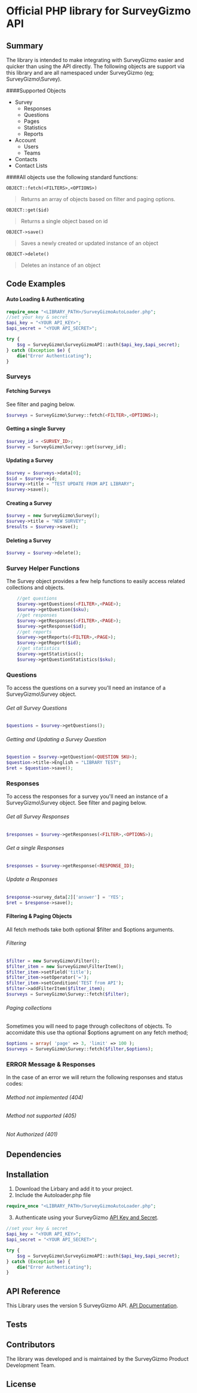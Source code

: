# Official PHP library for SurveyGizmo API

## Summary
The library is intended to make integrating with SurveyGizmo easier and quicker than using the API directly.  The following objects are support via this library and are all namespaced under SurveyGizmo (eg; SurveyGizmo\Survey).

####Supported Objects
- Survey
  - Responses
  - Questions
  - Pages 
  - Statistics
  - Reports
- Account
  - Users
  - Teams
- Contacts
- Contact Lists


####All objects use the following standard functions:

```
OBJECT::fetch(<FILTERS>,<OPTIONS>)
```
> Returns an array of objects based on filter and paging options.

```
OBJECT::get($id)
```
> Returns a single object based on id

```
OBJECT->save()
```
> Saves a newly created or updated instance of an object

```
OBJECT->delete()
```
> Deletes an instance of an object


## Code Examples

#### Auto Loading & Authenticating
```php
require_once "<LIBRARY_PATH>/SurveyGizmoAutoLoader.php";
//set your key & secret
$api_key = "<YOUR API_KEY>";
$api_secret = "<YOUR API_SECRET>";

try {
	$sg = SurveyGizmo\SurveyGizmoAPI::auth($api_key,$api_secret);
} catch (Exception $e) {
	die("Error Authenticating");
}
```
### Surveys

#### Fetching Surveys
See filter and paging below.
```php
$surveys = SurveyGizmo\Survey::fetch(<FILTER>,<OPTIONS>);
```

#### Getting a single Survey
```php
$survey_id = <SURVEY_ID>;
$survey = SurveyGizmo\Survey::get(survey_id);
```

#### Updating a Survey
```php
$survey = $surveys->data[0];
$sid = $survey->id;
$survey->title = "TEST UPDATE FROM API LIBRARY";
$survey->save();
```

#### Creating a Survey
```php
$survey = new SurveyGizmo\Survey();
$survey->title = "NEW SURVEY";
$results = $survey->save();
```

#### Deleting a Survey
```php
$survey = $survey->delete();
```
### Survey Helper Functions
The Survey object provides a few help functions to easily access related collections and objects.

```php
	//get questions
	$survey->getQuestions(<FILTER>,<PAGE>);
	$survey->getQuestion($sku);
	//get responses
	$survey->getResponses(<FILTER>,<PAGE>);
	$survey->getResponse($id);
	//get reports
	$survey->getReports(<FILTER>,<PAGE>);
	$survey->getReport($id);
	//get statistics
	$survey->getStatistics();
	$survey->getQuestionStatistics($sku);
```

### Questions
To access the questions on a survey you'll need an instance of a SurveyGizmo\Survey object. 

###### Get all Survey Questions
```php
$questions = $survey->getQuestions();
```

###### Getting and Updating a Survey Question
```php
$question = $survey->getQuestion(<QUESTION SKU>);
$question->title->English = "LIBRARY TEST";
$ret = $question->save();
```

### Responses
To access the responses for a survey you'll need an instance of a SurveyGizmo\Survey object. See filter and paging below.

###### Get all Survey Responses
```php
$responses = $survey->getResponses(<FILTER>,<OPTIONS>);
```

###### Get a single Responses
```php
$responses = $survey->getResponse(<RESPONSE_ID);
```

###### Update a Responses
```php
$response->survey_data[2]['answer'] = 'YES';
$ret = $response->save();
```


#### Filtering & Paging Objects
All fetch methods take both optional $filter and $options arguments. 

###### Filtering
```php
$filter = new SurveyGizmo\Filter();
$filter_item = new SurveyGizmo\FilterItem();
$filter_item->setField('title');
$filter_item->setOperator('=');
$filter_item->setCondition('TEST from API');
$filter->addFilterItem($filter_item);
$surveys = SurveyGizmo\Survey::fetch($filter);
```

###### Paging collections
Sometimes you will need to page through collecitons of objects.  To accomidate this use tha optional $options agrument on any fetch method;
```php
$options = array( 'page' => 3, 'limit' => 100 );
$surveys = SurveyGizmo\Survey::fetch($filter,$options);
```

### ERROR Message & Responses
In the case of an error we will return the following responses and status codes:
###### Method not implemented (404)
###### Method not supported (405)
###### Not Authorized (401)

## Dependencies


## Installation
1. Download the Lirbary and add it to your project.
2. Include the Autoloader.php file
```php
require_once "<LIBRARY_PATH>/SurveyGizmoAutoLoader.php";
```
3. Authenticate using your SurveyGizmo [API Key and Secret](https://apihelp.surveygizmo.com/help/article/link/authentication).
```php
//set your key & secret
$api_key = "<YOUR API_KEY>";
$api_secret = "<YOUR API_SECRET>";

try {
	$sg = SurveyGizmo\SurveyGizmoAPI::auth($api_key,$api_secret);
} catch (Exception $e) {
	die("Error Authenticating");
}
```

## API Reference
This Library uses the version 5 SurveyGizmo API.  [API Documentation](https://apihelp.surveygizmo.com).


## Tests


## Contributors
The library was developed and is maintained by the SurveyGizmo Product Development Team.

## License
